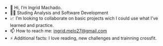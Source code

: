 - 👋 Hi, I’m Ingrid Machado.
- 👩‍💻 Studing Analysis and Software Development
- 📈 I’m looking to collaborate on basic projects wich I could use what I've learned and practice.
- 📫 How to reach me: ingrid.melo27@gmail.com
- ⚡ Additional facts: I love reading, new challenges and trainning crossfit.

<!---
ingridev-cf/ingridev-cf is a ✨ special ✨ repository because its `README.md` (this file) appears on your GitHub profile.
You can click the Preview link to take a look at your changes.
--->
